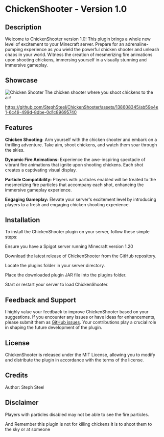 # ChickenShooter - Version 1.0


## Description
Welcome to ChickenShooter version 1.0! This plugin brings a whole new level of excitement to your Minecraft server. Prepare for an adrenaline-pumping experience as you wield the powerful chicken shooter and unleash chaos in your world. Witness the creation of mesmerizing fire animations upon shooting chickens, immersing yourself in a visually stunning and immersive gameplay.


## Showcase
![Chicken Shooter](https://github.com/StephSteel/ChickenShooter/assets/138608345/9758d286-80d0-4a53-92a1-8601d54327df)   The chicken shooter where you shoot chickens to the air!


https://github.com/StephSteel/ChickenShooter/assets/138608345/ab59e4e1-6c49-499d-8dbe-0d1c89695740




## Features
**Chicken Shooting:** Arm yourself with the chicken shooter and embark on a thrilling adventure. Take aim, shoot chickens, and watch them soar through the skies.

**Dynamic Fire Animations:** Experience the awe-inspiring spectacle of vibrant fire animations that ignite upon shooting chickens. Each shot creates a captivating visual display.

**Particle Compatibility:** Players with particles enabled will be treated to the mesmerizing fire particles that accompany each shot, enhancing the immersive gameplay experience.

**Engaging Gameplay:** Elevate your server's excitement level by introducing players to a fresh and engaging chicken shooting experience.


## Installation
To install the ChickenShooter plugin on your server, follow these simple steps:

Ensure you have a Spigot server running Minecraft version 1.20

Download the latest release of ChickenShooter from the GitHub repository.

Locate the plugins folder in your server directory.

Place the downloaded plugin JAR file into the plugins folder.

Start or restart your server to load ChickenShooter.


## Feedback and Support

I highly value your feedback to improve ChickenShooter based on your suggestions. If you encounter any issues or have ideas for enhancements, please submit them as [GitHub issues](https://github.com/StephSteel/chickenshooter/issues). Your contributions play a crucial role in shaping the future development of the plugin.


## License
ChickenShooter is released under the MIT License, allowing you to modify and distribute the plugin in accordance with the terms of the license.


## Credits
Author: Steph Steel


## Disclaimer
Players with particles disabled may not be able to see the fire particles.

And Remember this plugin is not for killing chickens it is to shoot them to the sky or at someone
